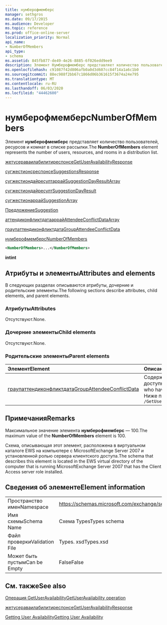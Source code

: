 ```yaml
---
title: нумберофмемберс
manager: sethgros
ms.date: 09/17/2015
ms.audience: Developer
ms.topic: reference
ms.prod: office-online-server
localization_priority: Normal
api_name:
- NumberOfMembers
api_type:
- schema
ms.assetid: 845fb877-de49-4e26-8885-6f026edd9ee9
description: Элемент Нумберофмемберс представляет количество пользователей, ресурсов и комнат в списке рассылки.
ms.openlocfilehash: c91087f42d806afb0a0d3d607cc84f14a1a6c1b0
ms.sourcegitcommit: 88ec988f2bb67c1866d06b361615f3674a24e795
ms.translationtype: MT
ms.contentlocale: ru-RU
ms.lasthandoff: 06/03/2020
ms.locfileid: "44462600"
---
```

# <a name="numberofmembers"></a><span data-ttu-id="f870a-103">нумберофмемберс</span><span class="sxs-lookup"><span data-stu-id="f870a-103">NumberOfMembers</span></span>

<span data-ttu-id="f870a-104">Элемент **нумберофмемберс** представляет количество пользователей, ресурсов и комнат в списке рассылки.</span><span class="sxs-lookup"><span data-stu-id="f870a-104">The **NumberOfMembers** element represents the number of users, resources, and rooms in a distribution list.</span></span> 
  
[<span data-ttu-id="f870a-105">жетусераваилабилитиреспонсе</span><span class="sxs-lookup"><span data-stu-id="f870a-105">GetUserAvailabilityResponse</span></span>](getuseravailabilityresponse.md)
  
[<span data-ttu-id="f870a-106">сугжестионсреспонсе</span><span class="sxs-lookup"><span data-stu-id="f870a-106">SuggestionsResponse</span></span>](suggestionsresponse.md)
  
[<span data-ttu-id="f870a-107">сугжестиондайресултаррай</span><span class="sxs-lookup"><span data-stu-id="f870a-107">SuggestionDayResultArray</span></span>](suggestiondayresultarray.md)
  
[<span data-ttu-id="f870a-108">сугжестиондайресулт</span><span class="sxs-lookup"><span data-stu-id="f870a-108">SuggestionDayResult</span></span>](suggestiondayresult.md)
  
[<span data-ttu-id="f870a-109">сугжестионаррай</span><span class="sxs-lookup"><span data-stu-id="f870a-109">SuggestionArray</span></span>](suggestionarray.md)
  
[<span data-ttu-id="f870a-110">Предложение</span><span class="sxs-lookup"><span data-stu-id="f870a-110">Suggestion</span></span>](suggestion.md)
  
[<span data-ttu-id="f870a-111">аттендиконфликтдатааррай</span><span class="sxs-lookup"><span data-stu-id="f870a-111">AttendeeConflictDataArray</span></span>](attendeeconflictdataarray.md)
  
[<span data-ttu-id="f870a-112">граупаттендиконфликтдата</span><span class="sxs-lookup"><span data-stu-id="f870a-112">GroupAttendeeConflictData</span></span>](groupattendeeconflictdata.md)
  
[<span data-ttu-id="f870a-113">нумберофмемберс</span><span class="sxs-lookup"><span data-stu-id="f870a-113">NumberOfMembers</span></span>](numberofmembers.md)
  
```xml
<NumberOfMembers>...</NumberOfMembers>
```

 <span data-ttu-id="f870a-114">**int**</span><span class="sxs-lookup"><span data-stu-id="f870a-114">**int**</span></span>
## <a name="attributes-and-elements"></a><span data-ttu-id="f870a-115">Атрибуты и элементы</span><span class="sxs-lookup"><span data-stu-id="f870a-115">Attributes and elements</span></span>

<span data-ttu-id="f870a-116">В следующих разделах описываются атрибуты, дочерние и родительские элементы.</span><span class="sxs-lookup"><span data-stu-id="f870a-116">The following sections describe attributes, child elements, and parent elements.</span></span>
  
### <a name="attributes"></a><span data-ttu-id="f870a-117">Атрибуты</span><span class="sxs-lookup"><span data-stu-id="f870a-117">Attributes</span></span>

<span data-ttu-id="f870a-118">Отсутствуют.</span><span class="sxs-lookup"><span data-stu-id="f870a-118">None.</span></span>
  
### <a name="child-elements"></a><span data-ttu-id="f870a-119">Дочерние элементы</span><span class="sxs-lookup"><span data-stu-id="f870a-119">Child elements</span></span>

<span data-ttu-id="f870a-120">Отсутствуют.</span><span class="sxs-lookup"><span data-stu-id="f870a-120">None.</span></span>
  
### <a name="parent-elements"></a><span data-ttu-id="f870a-121">Родительские элементы</span><span class="sxs-lookup"><span data-stu-id="f870a-121">Parent elements</span></span>

|<span data-ttu-id="f870a-122">**Элемент**</span><span class="sxs-lookup"><span data-stu-id="f870a-122">**Element**</span></span>|<span data-ttu-id="f870a-123">**Описание**</span><span class="sxs-lookup"><span data-stu-id="f870a-123">**Description**</span></span>|
|:-----|:-----|
|[<span data-ttu-id="f870a-124">граупаттендиконфликтдата</span><span class="sxs-lookup"><span data-stu-id="f870a-124">GroupAttendeeConflictData</span></span>](groupattendeeconflictdata.md) <br/> |<span data-ttu-id="f870a-125">Содержит статистические сведения о количестве доступных пользователей, количестве пользователей с конфликтами и количестве пользователей, не имеющих сведений о доступности, в списке рассылки для предполагаемого времени проведения собрания.</span><span class="sxs-lookup"><span data-stu-id="f870a-125">Contains aggregate conflict information about the number of users available, the number of users who have conflicts, and the number of users who do not have availability information in a distribution list for a suggested meeting time.</span></span>  <br/> <span data-ttu-id="f870a-126">Ниже приведено выражение XPath для этого элемента:</span><span class="sxs-lookup"><span data-stu-id="f870a-126">The following is the XPath expression to this element:</span></span>  <br/>  `/GetUserAvailabilityResponse/SuggestionsResponse/SuggestionDayResultArray/SuggestionDayResult[i]/SuggestionArray/Suggestion[i]/AttendeeConflictDataArray/GroupAttendeeConflictData` <br/> |
   
## <a name="remarks"></a><span data-ttu-id="f870a-127">Примечания</span><span class="sxs-lookup"><span data-stu-id="f870a-127">Remarks</span></span>

<span data-ttu-id="f870a-128">Максимальное значение элемента **нумберофмемберс** — 100.</span><span class="sxs-lookup"><span data-stu-id="f870a-128">The maximum value of the **NumberOfMembers** element is 100.</span></span> 
  
<span data-ttu-id="f870a-129">Схема, описывающая этот элемент, расположена в виртуальном каталоге EWS на компьютере с MicrosoftExchange Server 2007 и установленной ролью сервера клиентского доступа.</span><span class="sxs-lookup"><span data-stu-id="f870a-129">The schema that describes this element is located in the EWS virtual directory of the computer that is running MicrosoftExchange Server 2007 that has the Client Access server role installed.</span></span>
  
## <a name="element-information"></a><span data-ttu-id="f870a-130">Сведения об элементе</span><span class="sxs-lookup"><span data-stu-id="f870a-130">Element information</span></span>

|||
|:-----|:-----|
|<span data-ttu-id="f870a-131">Пространство имен</span><span class="sxs-lookup"><span data-stu-id="f870a-131">Namespace</span></span>  <br/> |https://schemas.microsoft.com/exchange/services/2006/types  <br/> |
|<span data-ttu-id="f870a-132">Имя схемы</span><span class="sxs-lookup"><span data-stu-id="f870a-132">Schema Name</span></span>  <br/> |<span data-ttu-id="f870a-133">Схема Types</span><span class="sxs-lookup"><span data-stu-id="f870a-133">Types schema</span></span>  <br/> |
|<span data-ttu-id="f870a-134">Файл проверки</span><span class="sxs-lookup"><span data-stu-id="f870a-134">Validation File</span></span>  <br/> |<span data-ttu-id="f870a-135">Types. xsd</span><span class="sxs-lookup"><span data-stu-id="f870a-135">Types.xsd</span></span>  <br/> |
|<span data-ttu-id="f870a-136">Может быть пустым</span><span class="sxs-lookup"><span data-stu-id="f870a-136">Can be Empty</span></span>  <br/> |<span data-ttu-id="f870a-137">False</span><span class="sxs-lookup"><span data-stu-id="f870a-137">False</span></span>  <br/> |
   
## <a name="see-also"></a><span data-ttu-id="f870a-138">См. также</span><span class="sxs-lookup"><span data-stu-id="f870a-138">See also</span></span>



[<span data-ttu-id="f870a-139">Операция GetUserAvailability</span><span class="sxs-lookup"><span data-stu-id="f870a-139">GetUserAvailability operation</span></span>](getuseravailability-operation.md)
  
[<span data-ttu-id="f870a-140">жетусераваилабилитиреспонсе</span><span class="sxs-lookup"><span data-stu-id="f870a-140">GetUserAvailabilityResponse</span></span>](getuseravailabilityresponse.md)


[<span data-ttu-id="f870a-141">Getting User Availability</span><span class="sxs-lookup"><span data-stu-id="f870a-141">Getting User Availability</span></span>](https://msdn.microsoft.com/library/d4133fcb-9b0f-4e6b-aadf-a389da83516a%28Office.15%29.aspx)

